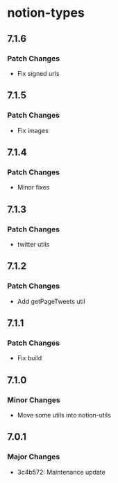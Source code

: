 # notion-types

## 7.1.6

### Patch Changes

- Fix signed urls

## 7.1.5

### Patch Changes

- Fix images

## 7.1.4

### Patch Changes

- Minor fixes

## 7.1.3

### Patch Changes

- twitter utils

## 7.1.2

### Patch Changes

- Add getPageTweets util

## 7.1.1

### Patch Changes

- Fix build

## 7.1.0

### Minor Changes

- Move some utils into notion-utils

## 7.0.1

### Major Changes

- 3c4b572: Maintenance update
